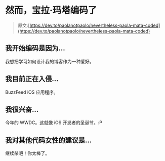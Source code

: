 # 然而，宝拉·玛塔编码了

> 原文:[https://dev.to/paolanotpaolo/nevertheless-paola-mata-coded](https://dev.to/paolanotpaolo/nevertheless-paola-mata-coded)

## 我开始编码是因为...

我想把学习如何设计我的博客作为一种爱好。

## 我目前正在入侵...

BuzzFeed iOS 应用程序。

## 我很兴奋...

今年的 WWDC。这就像 iOS 开发者的圣诞节。:P

## 我对其他代码女性的建议是...

继续杀吧！你太棒了。